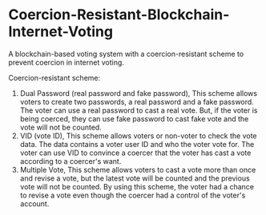 # Coercion-Resistant-Blockchain-Internet-Voting
A blockchain-based voting system with a coercion-resistant scheme to prevent coercion in internet voting.

Coercion-resistant scheme:
1. Dual Password (real password and fake password),
      This scheme allows voters to create two passwords, a real password and a fake password. The voter can use a real password to cast a real vote. But, if the voter is being coerced, they can use fake password to cast fake vote and the vote will not be counted.
2. VID (vote ID),
      This scheme allows voters or non-voter to check the vote data. The data contains a voter user ID and who the voter vote for. The voter can use VID to convince a coercer that the voter has cast a vote according to a coercer's want.
3. Multiple Vote,
      This scheme allows voters to cast a vote more than once and revise a vote, but the latest vote will be counted and the previous vote will not be counted. By using this scheme, the voter had a chance to revise a vote even though the coercer had a control of the voter's account.


